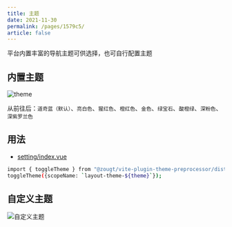 ```yaml
---
title: 主题
date: 2021-11-30
permalink: /pages/1579c5/
article: false
---
```


平台内置丰富的导航主题可供选择，也可自行配置主题

## 内置主题

![theme](/img/guide/theme.png)

从前往后：`道奇蓝（默认）`、`亮白色`、`猩红色`、`橙红色`、`金色`、`绿宝石`、`酸橙绿`、`深粉色`、`深紫罗兰色`

## 用法

- [setting/index.vue](https://gitee.com/yiming_chang/vue-pure-admin/blob/main/src/layout/components/setting/index.vue#L66) <Badge text="代码"/>

```sh
import { toggleTheme } from "@zougt/vite-plugin-theme-preprocessor/dist/browser-utils";
toggleTheme({scopeName: `layout-theme-${theme}`});
```

## 自定义主题

![自定义主题](/img/guide/theme-operate.png)
